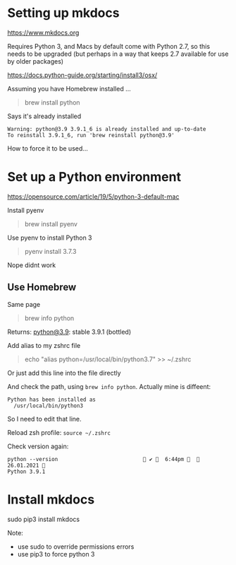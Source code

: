 # Setting up mkdocs

https://www.mkdocs.org

Requires Python 3, and Macs by default come with Python 2.7, so this needs to be upgraded (but perhaps in a way that keeps 2.7 available for use by older packages)

https://docs.python-guide.org/starting/install3/osx/

Assuming you have Homebrew installed ...
> brew install python

Says it's already installed

```
Warning: python@3.9 3.9.1_6 is already installed and up-to-date
To reinstall 3.9.1_6, run 'brew reinstall python@3.9'
```

How to force it to be used...

# Set up a Python environment

https://opensource.com/article/19/5/python-3-default-mac

Install pyenv
> brew install pyenv


Use pyenv to install Python 3
> pyenv install 3.7.3

Nope didnt work

## Use Homebrew

Same page


> brew info python

Returns: python@3.9: stable 3.9.1 (bottled)

Add alias to my zshrc file

> echo "alias python=/usr/local/bin/python3.7" >> ~/.zshrc

Or just add this line into the file directly

And check the path, using `brew info python`. Actually mine is diffeent:

```
Python has been installed as
  /usr/local/bin/python3
```

So I need to edit that line.

Reload zsh profile: `source ~/.zshrc`

Check version again:
```
python --version                            ✔   6:44pm    26.01.2021 
Python 3.9.1
```

# Install mkdocs

sudo pip3 install mkdocs

Note:
* use sudo to override permissions errors
* use pip3 to force python 3
